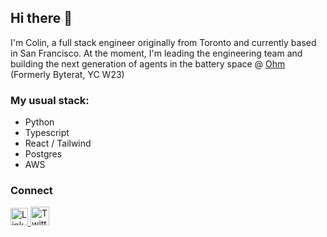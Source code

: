 ## Hi there 👋

I'm Colin, a full stack engineer originally from Toronto and currently based in San Francisco. At the moment, I'm leading the engineering team and building the next generation of agents in the battery space @ [Ohm](https://www.ohm.ai/) (Formerly Byterat, YC W23)

### My usual stack:
- Python
- Typescript
- React / Tailwind
- Postgres
- AWS
  
### Connect
<p align="left">
  <a href="https://www.linkedin.com/in/colindchung" target="_blank">
    <img alt="LinkedIn" src="https://upload.wikimedia.org/wikipedia/commons/thumb/8/81/LinkedIn_icon.svg/768px-LinkedIn_icon.svg.png" width="28" height="28" style="padding-bottom: 1px;" />
  </a>
  <a href="https://twitter.com/colindchung" target="_blank">
    <img alt="Twitter" src="https://brandlogos.net/wp-content/uploads/2016/11/twitter-icon-square-logo-preview.png" width="30" height="30" />
  </a>
</p>
